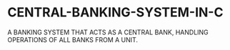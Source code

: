 # CENTRAL-BANKING-SYSTEM-IN-C
A BANKING SYSTEM THAT ACTS AS A CENTRAL BANK, HANDLING OPERATIONS OF ALL BANKS FROM A UNIT. 
